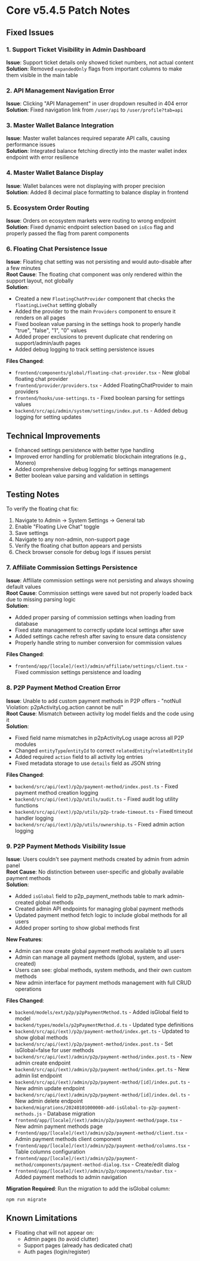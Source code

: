 # Core v5.4.5 Patch Notes

## Fixed Issues

### 1. Support Ticket Visibility in Admin Dashboard
**Issue**: Support ticket details only showed ticket numbers, not actual content  
**Solution**: Removed `expandedOnly` flags from important columns to make them visible in the main table

### 2. API Management Navigation Error  
**Issue**: Clicking "API Management" in user dropdown resulted in 404 error  
**Solution**: Fixed navigation link from `/user/api` to `/user/profile?tab=api`

### 3. Master Wallet Balance Integration
**Issue**: Master wallet balances required separate API calls, causing performance issues  
**Solution**: Integrated balance fetching directly into the master wallet index endpoint with error resilience

### 4. Master Wallet Balance Display
**Issue**: Wallet balances were not displaying with proper precision  
**Solution**: Added 8 decimal place formatting to balance display in frontend

### 5. Ecosystem Order Routing
**Issue**: Orders on ecosystem markets were routing to wrong endpoint  
**Solution**: Fixed dynamic endpoint selection based on `isEco` flag and properly passed the flag from parent components

### 6. Floating Chat Persistence Issue
**Issue**: Floating chat setting was not persisting and would auto-disable after a few minutes  
**Root Cause**: The floating chat component was only rendered within the support layout, not globally  
**Solution**:
- Created a new `FloatingChatProvider` component that checks the `floatingLiveChat` setting globally
- Added the provider to the main `Providers` component to ensure it renders on all pages
- Fixed boolean value parsing in the settings hook to properly handle "true", "false", "1", "0" values
- Added proper exclusions to prevent duplicate chat rendering on support/admin/auth pages
- Added debug logging to track setting persistence issues

**Files Changed**:
- `frontend/components/global/floating-chat-provider.tsx` - New global floating chat provider
- `frontend/provider/providers.tsx` - Added FloatingChatProvider to main providers
- `frontend/hooks/use-settings.ts` - Fixed boolean parsing for settings values
- `backend/src/api/admin/system/settings/index.put.ts` - Added debug logging for setting updates

## Technical Improvements

- Enhanced settings persistence with better type handling
- Improved error handling for problematic blockchain integrations (e.g., Monero)
- Added comprehensive debug logging for settings management
- Better boolean value parsing and validation in settings

## Testing Notes

To verify the floating chat fix:
1. Navigate to Admin → System Settings → General tab
2. Enable "Floating Live Chat" toggle
3. Save settings
4. Navigate to any non-admin, non-support page
5. Verify the floating chat button appears and persists
6. Check browser console for debug logs if issues persist

### 7. Affiliate Commission Settings Persistence
**Issue**: Affiliate commission settings were not persisting and always showing default values  
**Root Cause**: Commission settings were saved but not properly loaded back due to missing parsing logic  
**Solution**:
- Added proper parsing of commission settings when loading from database
- Fixed state management to correctly update local settings after save
- Added settings cache refresh after saving to ensure data consistency
- Properly handle string to number conversion for commission values

**Files Changed**:
- `frontend/app/[locale]/(ext)/admin/affiliate/settings/client.tsx` - Fixed commission settings persistence and loading

### 8. P2P Payment Method Creation Error
**Issue**: Unable to add custom payment methods in P2P offers - "notNull Violation: p2pActivityLog.action cannot be null"  
**Root Cause**: Mismatch between activity log model fields and the code using it  
**Solution**:
- Fixed field name mismatches in p2pActivityLog usage across all P2P modules
- Changed `entityType`/`entityId` to correct `relatedEntity`/`relatedEntityId`
- Added required `action` field to all activity log entries
- Fixed metadata storage to use `details` field as JSON string

**Files Changed**:
- `backend/src/api/(ext)/p2p/payment-method/index.post.ts` - Fixed payment method creation logging
- `backend/src/api/(ext)/p2p/utils/audit.ts` - Fixed audit log utility functions
- `backend/src/api/(ext)/p2p/utils/p2p-trade-timeout.ts` - Fixed timeout handler logging
- `backend/src/api/(ext)/p2p/utils/ownership.ts` - Fixed admin action logging

### 9. P2P Payment Methods Visibility Issue
**Issue**: Users couldn't see payment methods created by admin from admin panel  
**Root Cause**: No distinction between user-specific and globally available payment methods  
**Solution**:
- Added `isGlobal` field to p2p_payment_methods table to mark admin-created global methods
- Created admin API endpoints for managing global payment methods
- Updated payment method fetch logic to include global methods for all users
- Added proper sorting to show global methods first

**New Features**:
- Admin can now create global payment methods available to all users
- Admin can manage all payment methods (global, system, and user-created)
- Users can see: global methods, system methods, and their own custom methods
- New admin interface for payment methods management with full CRUD operations

**Files Changed**:
- `backend/models/ext/p2p/p2pPaymentMethod.ts` - Added isGlobal field to model
- `backend/types/models/p2pPaymentMethod.d.ts` - Updated type definitions
- `backend/src/api/(ext)/p2p/payment-method/index.get.ts` - Updated to show global methods
- `backend/src/api/(ext)/p2p/payment-method/index.post.ts` - Set isGlobal=false for user methods
- `backend/src/api/(ext)/admin/p2p/payment-method/index.post.ts` - New admin create endpoint
- `backend/src/api/(ext)/admin/p2p/payment-method/index.get.ts` - New admin list endpoint
- `backend/src/api/(ext)/admin/p2p/payment-method/[id]/index.put.ts` - New admin update endpoint
- `backend/src/api/(ext)/admin/p2p/payment-method/[id]/index.del.ts` - New admin delete endpoint
- `backend/migrations/20240101000000-add-isGlobal-to-p2p-payment-methods.js` - Database migration
- `frontend/app/[locale]/(ext)/admin/p2p/payment-method/page.tsx` - New admin payment methods page
- `frontend/app/[locale]/(ext)/admin/p2p/payment-method/client.tsx` - Admin payment methods client component
- `frontend/app/[locale]/(ext)/admin/p2p/payment-method/columns.tsx` - Table columns configuration
- `frontend/app/[locale]/(ext)/admin/p2p/payment-method/components/payment-method-dialog.tsx` - Create/edit dialog
- `frontend/app/[locale]/(ext)/admin/p2p/components/navbar.tsx` - Added payment methods to admin navigation

**Migration Required**:
Run the migration to add the isGlobal column:
```bash
npm run migrate
```

## Known Limitations

- Floating chat will not appear on:
  - Admin pages (to avoid clutter)
  - Support pages (already has dedicated chat)
  - Auth pages (login/register)